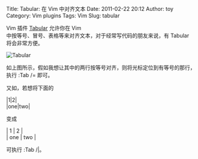 Title: Tabular: 在 Vim 中对齐文本
Date: 2011-02-22 20:12
Author: toy
Category: Vim plugins
Tags: Vim
Slug: tabular

Vim 插件 [Tabular](https://github.com/godlygeek/tabular) 允许你在 Vim  
中按等号、冒号、表格等来对齐文本，对于经常写代码的朋友来说，有 Tabular  
将会非常方便。

![Tabular](http://linuxtoy.org/img/2011/02/tabular.png)

如上图所示，假如我想让其中的两行按等号对齐，则将光标定位到有等号的那行，执行
:Tab /= 即可。

又如，若想将下面的

|1|2|  
|one|two|

变成

| 1 | 2 |  
| one | two |

可执行 :Tab /|。
